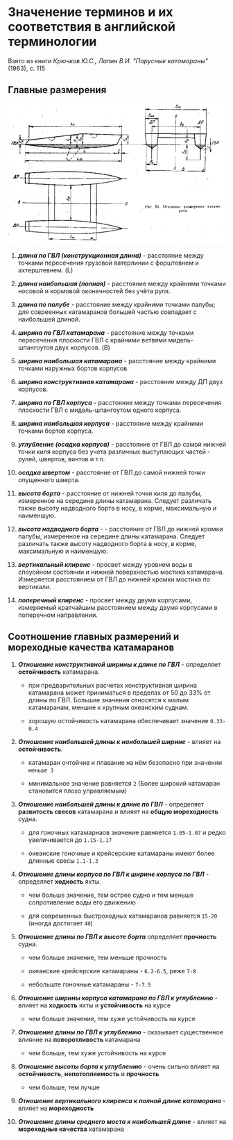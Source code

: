 # Значенение терминов и их соответствия в английской терминологии

Взято из книги *Крючков Ю.С., Лапин В.И. "Парусные катамараны"* (1963), с. 115


## Главные размерения

![alt text](https://github.com/rsviatoshchuk/catamaran-craft/blob/master/sizes.png "Размеры")



1. ***длина по ГВЛ (конструкционная длина)*** - расстояние между точками пересечения грузовой ватерлинии с форштевнем и ахтерштевнем. (L)

2. ***длина наибольшая (полная)*** - расстояние между крайними точками носовой и кормовой оконечностей без учёта руля.

3. ***длина по палубе*** - расстояние между крайними точками палубы; для совреенных катамаранов большей частью совпадает с наибольшей длиной.

4. ***ширина по ГВЛ катамарана*** - расстояние между точками пересечения плоскости ГВЛ с крайними ветвями мидель-шпангоутов двух корпусов. (B)

5. ***ширина наибольшая катамарана*** - расстояние между крайними точками наружных бортов корпусов.

6. ***ширина конструктивная катамарана*** - расстояние между ДП двух корпусов.

7. ***ширина по ГВЛ корпуса*** - расстояние между точками пересечения плоскости ГВЛ с мидель-шпангоутом одного корпуса.

8. ***ширина наибольшая корпуса*** - расстояние между крайними точками бортов корпуса.

9. ***углубление (осадка корпуса)*** - расстояние от ГВЛ до самой нижней точки киля корпуса без учета различных выступающих частей - рулей, швертов, винтов и т.п.

10. ***осадка швертом*** - расстояние от ГВЛ до самой нижней точки опущенного шверта.

11. ***высота борта*** - расстояние от нижней точки киля до палубы, измеренное на середине длины катамарана. Следует различать также высоту надводного борта в носу, в корме, максимальную и наименшую.

12. ***высота надводного борта*** - - расстояние от ГВЛ до нижней кромки палубы, измеренное на середине длины катамарана. Следует различать также высоту надводного борта в носу, в корме, максимальную и наименшую.

13. ***вертикальный клиренс*** - просвет между уровнем воды в споуойном состоянии и нижней поверхностью мостика катамарана. Измеряется расстоянием от ГВЛ до нижней кромки мостика по вертикали.

14. ***поперечный клиренс*** - просвет между двумя корпусами, измеряемый кратчайшим расстоянием между двумя корпусами в поперечном  направлении.



## Соотношение главных размерений и мореходные качества катамаранов


1. ***Отношение конструктивной ширины к длине по ГВЛ*** - определяет **остойчивость** катамарана. 

    - при предварительных расчетах конструктивная ширина катамарана может приниматься в пределах от 50 до 33% от длины по ГВЛ. Большие значения относятся к малым катамаранам, меншие к крупным океанским суднам.

    - хорошую остойчивость катамарана обеспечивает значение `0.33-0.4`


2. ***Отношение наибольшей длины к наибольшей ширине*** - влияет на **остойчивость**.

    - катамаран очтойчив и плавание на нём безопасно при значении `меньше 3`

    - минимальное значение равняется `2` (Более широкий катамаран становится плохо управляемым)


3. ***Отношение наибольшей длины к длине по ГВЛ*** - определяет **развитость свесов** катамарана и влияет на **общую мореходность** судна.

    - для гоночных катамарнаов значение равняется `1.05-1.07` и редко увеличивается до `1.15-1.17`
  
    - океанские гоночные и крейсерские катамараны имеют более длинные свесы `1.1-1.3`
  
  
4. ***Отношение длины корпуса по ГВЛ к ширине корпуса по ГВЛ*** - определяет **ходкость** яхты.

    - чем больше значение, тем острее судно и тем меньше сопротивление воды его движению

    - для современных быстроходных катамаранов равняется `15-20` (иногда достигает `40`)
  
  
5. ***Отношение длины по ГВЛ к высоте борта*** определяет **прочность** судна.

    - чем больше значение, тем меньше прочность
  
    - океанские крейсерские катамараны - `6.2-6.5`, реже `7-8`
  
    - небольште гоночные катамараны - `7-7.5`
  
  
6. ***Отношение ширины корпуса катамарана по ГВЛ к углублению*** - влияет на **ходкость** яхты и **устойчивость** на курсе

    - чем больше значение, тем хуже устойчивость на курсе
  

7. ***Отношение длины по ГВЛ к углублению*** - оказывает существенное влияние на **поворотливость** катамарана
    
    - чем больше, тем хуже устойчивость на курсе
  

8. ***Отношение высоты борта к углублению*** - очень сильно влияет на **остойчивость**, **непотопляемость** и **прочность**

    - чем больше, тем лучше
  
  
9. ***Отношение вертикального клиренса к полной длине катамарана*** - влияет на **мореходность**


10. ***Отношение длины среднего моста к наибольшей длине*** - влияет на **мореходные качества** катамарана
